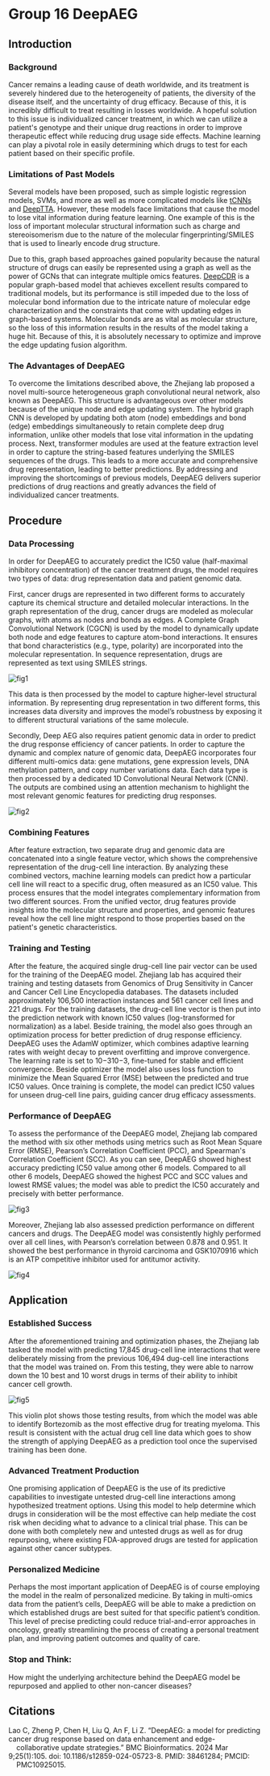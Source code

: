 # Group 16 DeepAEG

## Introduction

### Background
Cancer remains a leading cause of death worldwide, and its treatment is severely hindered due to the heterogeneity of patients, the diversity of the disease itself, and the uncertainty of
drug efficacy. Because of this, it is incredibly difficult to treat resulting in losses worldwide. A hopeful solution to this issue is individualized cancer treatment, in which we can utilize
a patient's genotype and their unique drug reactions in order to improve therapeutic effect while reducing drug usage side effects. Machine learning can play a pivotal role in easily determining which drugs
to test for each patient based on their specific profile.
### Limitations of Past Models
Several models have been proposed, such as simple logistic regression models, SVMs, and more as well as more complicated models like [tCNNs](https://computational.cancer.gov/model/twin-convolutional-neural-network-drugs-smiles-format)
and [DeepTTA](https://academic.oup.com/bib/article/23/3/bbac100/6554594). However, these models face limitations that cause the model to lose vital information during feature learning. One example of this is the loss of important molecular structural information such
as charge and stereoisomerism due to the nature of the molecular fingerprinting/SMILES that is used to linearly encode drug structure. 

Due to this, graph based approaches gained popularity because the natural structure of drugs can easily be represented using a graph as well as the power of GCNs that can integrate multiple omics features.
[DeepCDR](https://academic.oup.com/bioinformatics/article/36/Supplement_2/i911/6055929) is a popular graph-based model that achieves excellent results compared to traditional models, but its performance is still 
impeded due to the loss of molecular bond information due to the 
intricate nature of molecular edge characterization and the constraints that come with updating edges in graph-based systems. Molecular bonds are as vital as molecular structure, so the loss of this information
results in the results of the model taking a huge hit. Because of this, it is absolutely necessary to optimize and improve the edge updating fusion algorithm.

### The Advantages of DeepAEG 
To overcome the limitations described above, the Zhejiang lab proposed a novel multi-source heterogeneous graph convolutional neural network, also known as DeepAEG. This structure is advantageous over other 
models because of the unique node and edge updating system. The hybrid graph CNN is developed by updating both atom (node) embeddings and bond (edge) embeddings simultaneously to retain complete deep drug
information, unlike other models that lose vital information in the updating process. Next, transformer modules are used at the feature extraction level in order to capture the string-based features underlying
the SMILES sequences of the drugs. This leads to a more accurate and comprehensive drug representation, leading to better predictions. By addressing and improving the shortcomings of previous models, DeepAEG
delivers superior predictions of drug reactions and greatly advances the field of individualized cancer treatments.


## Procedure

### Data Processing
In order for DeepAEG to accurately predict the IC50 value (half-maximal inhibitory concentration) of the cancer treatment drugs, the model requires two types of data: drug representation data and patient genomic data. 

First, cancer drugs are represented in two different forms to accurately capture its chemical structure and detailed molecular interactions. In the graph representation of the drug, 
cancer drugs are modeled as molecular graphs, with atoms as nodes and bonds as edges. A Complete Graph Convolutional Network (CGCN) is used by the model to dynamically update both node and edge 
features to capture atom-bond interactions. It ensures that bond characteristics (e.g., type, polarity) are incorporated into the molecular representation. In sequence representation, drugs are 
represented as text using SMILES strings. 

![fig1](fig1.jpg)

This data is then processed by the model to capture higher-level structural information. By representing drug representation in two different forms, this increases data diversity and improves the model’s 
robustness by exposing it to different structural variations of the same molecule. 

Secondly, Deep AEG also requires patient genomic data in order to predict the drug response efficiency of cancer patients. In order to capture the dynamic and complex nature of genomic data, 
DeepAEG incorporates four different multi-omics data: gene mutations, gene expression levels, DNA methylation pattern, and copy number variations data. Each data type is then processed by a 
dedicated 1D Convolutional Neural Network (CNN). The outputs are combined using an attention mechanism to highlight the most relevant genomic features for predicting drug responses.

![fig2](fig2.jpg)

### Combining Features
After feature extraction, two separate drug and genomic data are concatenated into a single feature vector, which shows the comprehensive representation of the drug-cell line interaction. 
By analyzing these combined vectors, machine learning models can predict how a particular cell line will react to a specific drug, often measured as an IC50 value. This process ensures that the model integrates 
complementary information from two different sources. From the unified vector, drug features provide insights into the molecular structure and properties, and genomic features reveal how the cell line might respond 
to those properties based on the patient's genetic characteristics.

### Training and Testing 
After the feature, the acquired single drug-cell line pair vector can be used  for the training of the DeepAEG model. Zhejiang lab has acquired their training and testing datasets from Genomics of Drug 
Sensitivity in Cancer and Cancer Cell Line Encyclopedia databases. The datasets included approximately 106,500 interaction instances and 561 cancer cell lines and 221 drugs. For the training datasets, the drug-cell 
line vector is then put into the prediction network with known IC50 values (log-transformed for normalization) as a label. Beside training, the model also goes through an optimization process for better prediction 
of drug response efficiency. DeepAEG uses the AdamW optimizer, which combines adaptive learning rates with weight decay to prevent overfitting and improve convergence. The learning rate is set to 10−310−3, fine-tuned
for stable and efficient convergence. Beside optimizer the model also uses loss function to minimize the Mean Squared Error (MSE) between the predicted and true IC50 values. Once training is complete, the model can 
predict IC50 values for unseen drug-cell line pairs, guiding cancer drug efficacy assessments.

### Performance of DeepAEG
To assess the performance of the DeepAEG model, Zhejiang lab compared the method with six other methods using metrics such as Root Mean Square Error (RMSE), Pearson’s Correlation Coefficient (PCC), and 
Spearman's Correlation Coefficient (SCC). As you can see, DeepAEG showed highest accuracy predicting IC50 value among other 6 models. Compared to all other 6 models, DeepAEG showed the highest PCC and SCC values 
and lowest RMSE values; the model was able to predict the IC50 accurately and precisely with better performance.

![fig3](fig3.png)

Moreover, Zhejiang lab also assessed prediction performance on different cancers and drugs. The DeepAEG model was consistently highly performed over all cell lines, with Pearson’s correlation between 0.878 and 0.951.
It showed the best performance in thyroid carcinoma and GSK1070916 which is an ATP competitive inhibitor used for antitumor activity. 

![fig4](fig4.png)


## Application 

### Established Success
After the aforementioned training and optimization phases, the Zhejiang lab tasked the model with predicting 17,845 drug-cell line interactions that were deliberately missing from the previous 106,494 dug-cell 
line interactions that the model was trained on. From this testing, they were able to narrow down the 10 best and 10 worst drugs in terms of their ability to inhibit cancer cell growth.

![fig5](fig5.png)

This violin plot shows those testing results, from which the model was able to identify Bortezomib as the most effective drug for treating myeloma. This result is consistent with the actual drug cell line data 
which goes to show the strength of applying DeepAEG as a prediction tool once the supervised training has been done.

### Advanced Treatment Production
One promising application of DeepAEG is the use of its predictive capabilities to investigate untested drug-cell line interactions among hypothesized treatment options. Using this model to help determine which drugs 
in consideration will be the most effective can help mediate the cost risk when deciding what to advance to a clinical trial phase. This can be done with both completely new and untested drugs as well as for drug 
repurposing, where existing FDA-approved drugs are tested for application against other cancer subtypes. 

### Personalized Medicine
Perhaps the most important application of DeepAEG is of course employing the model in the realm of personalized medicine. By taking in multi-omics data from the patient’s cells, DeepAEG will be able to make a 
prediction on which established drugs are best suited for that specific patient’s condition. This level of precise predicting could reduce trial-and-error approaches in oncology, greatly streamlining the process of 
creating a personal treatment plan, and improving patient outcomes and quality of care.

### Stop and Think:
How might the underlying architecture behind the DeepAEG model be repurposed and applied to other non-cancer diseases? 



## Citations
Lao C, Zheng P, Chen H, Liu Q, An F, Li Z. “DeepAEG: a model for predicting cancer drug response based on data enhancement and edge-&nbsp;&nbsp;&nbsp;&nbsp;collaborative update strategies.” BMC Bioinformatics. 2024 Mar 9;25(1):105. 
doi: 10.1186/s12859-024-05723-8. PMID: 38461284; PMCID: &nbsp;&nbsp;&nbsp;&nbsp;PMC10925015.



